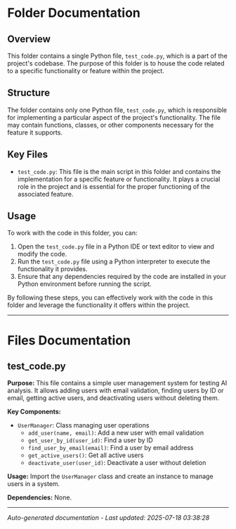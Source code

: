 # Folder Documentation

## Overview
This folder contains a single Python file, `test_code.py`, which is a part of the project's codebase. The purpose of this folder is to house the code related to a specific functionality or feature within the project.

## Structure
The folder contains only one Python file, `test_code.py`, which is responsible for implementing a particular aspect of the project's functionality. The file may contain functions, classes, or other components necessary for the feature it supports.

## Key Files
- `test_code.py`: This file is the main script in this folder and contains the implementation for a specific feature or functionality. It plays a crucial role in the project and is essential for the proper functioning of the associated feature.

## Usage
To work with the code in this folder, you can:
1. Open the `test_code.py` file in a Python IDE or text editor to view and modify the code.
2. Run the `test_code.py` file using a Python interpreter to execute the functionality it provides.
3. Ensure that any dependencies required by the code are installed in your Python environment before running the script.

By following these steps, you can effectively work with the code in this folder and leverage the functionality it offers within the project.

---

# Files Documentation

## test_code.py

**Purpose:** This file contains a simple user management system for testing AI analysis. It allows adding users with email validation, finding users by ID or email, getting active users, and deactivating users without deleting them.

**Key Components:**
- `UserManager`: Class managing user operations
  - `add_user(name, email)`: Add a new user with email validation
  - `get_user_by_id(user_id)`: Find a user by ID
  - `find_user_by_email(email)`: Find a user by email address
  - `get_active_users()`: Get all active users
  - `deactivate_user(user_id)`: Deactivate a user without deletion

**Usage:** Import the `UserManager` class and create an instance to manage users in a system.

**Dependencies:** None.

---
*Auto-generated documentation - Last updated: 2025-07-18 03:38:28*
